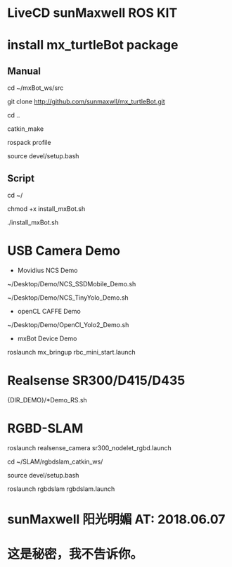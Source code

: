# LiveCD sunMaxwell ROS KIT

# install mx_turtleBot package

## Manual

cd ~/mxBot_ws/src

git clone http://github.com/sunmaxwll/mx_turtleBot.git

cd ..

catkin_make

rospack profile

source devel/setup.bash

## Script

cd ~/

chmod +x install_mxBot.sh

./install_mxBot.sh

# USB Camera Demo

* Movidius NCS Demo

~/Desktop/Demo/NCS_SSDMobile_Demo.sh

~/Desktop/Demo/NCS_TinyYolo_Demo.sh

* openCL CAFFE Demo

~/Desktop/Demo/OpenCl_Yolo2_Demo.sh

* mxBot Device Demo

roslaunch mx_bringup rbc_mini_start.launch

# Realsense SR300/D415/D435

{DIR_DEMO}/*Demo_RS.sh

# RGBD-SLAM

roslaunch realsense_camera sr300_nodelet_rgbd.launch

cd ~/SLAM/rgbdslam_catkin_ws/

source devel/setup.bash 

roslaunch rgbdslam rgbdslam.launch

# sunMaxwell 阳光明媚 AT: 2018.06.07

# 这是秘密，我不告诉你。



